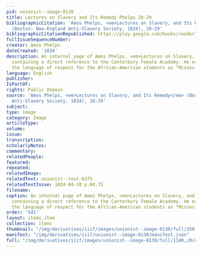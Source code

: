 ```yaml
---
pid: unionist--image-0130
title: Lectures on Slavery and Its Remedy Phelps 28-29
bibliographicCitation: 'Amos Phelps, <em>Lectures on Slavery, and Its Remedy</em>
  (Boston: New-England Anti-Slavery Society, 1834), 28-29'
bibliographicCitationRepublished: https://play.google.com/books/reader?id=gwMxK1sHL90C&pg=GBS.PP22&hl=en
fullIssueSequenceNumber: 
creator: Amos Phelps
dateCreated: '1834'
description: An internal page of Amos Phelps, <em>Lectures on Slavery, and Its Remedy</em>,
  containing a direct reference to the Canterbury Female Academy. He even repeats
  the language of respect for the African-American students as "Misses."
language: English
publisher: 
IsPartOf: 
rights: Public Domain
source: 'Amos Phelps, <em>Lectures on Slavery, and Its Remedy</em> (Boston: New-England
  Anti-Slavery Society, 1834), 28-29'
subject: 
type: image
category: Image
articleType: 
volume: 
issue: 
transcription: 
scholarlyNotes: 
commentary: 
relatedPeople: 
featured: 
repeated: 
relatedImage: 
relatedText: unionist--text-0375
relatedTextIssue: 1834-04-10 p.04.75
filename: 
caption: An internal page of Amos Phelps, <em>Lectures on Slavery, and Its Remedy</em>,
  containing a direct reference to the Canterbury Female Academy. He even repeats
  the language of respect for the African-American students as "Misses."
order: '541'
layout: items_item
collection: items
thumbnail: "/img/derivatives/iiif/images/unionist--image-0130/full/250,/0/default.jpg"
manifest: "/img/derivatives/iiif/unionist--image-0130/manifest.json"
full: "/img/derivatives/iiif/images/unionist--image-0130/full/1140,/0/default.jpg"
---
```

